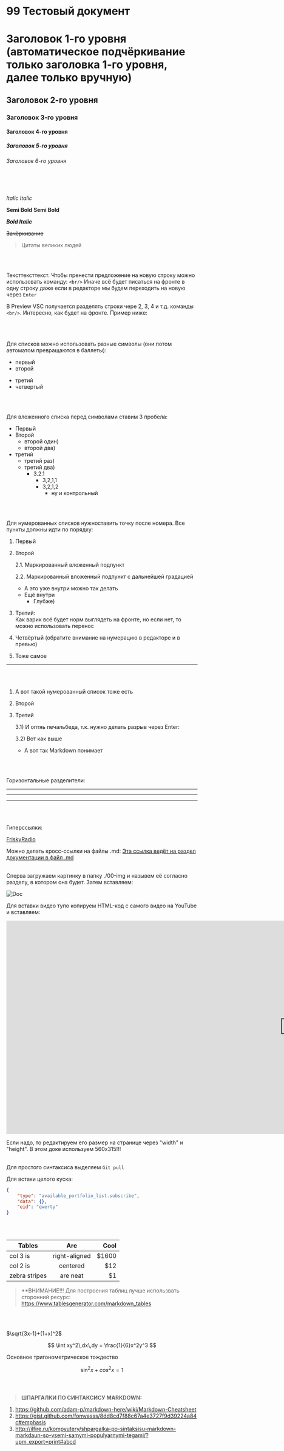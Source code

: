 # 99 Тестовый документ

<!-- Заголовки (6 уровней) -->
# Заголовок 1-го уровня (автоматическое подчёркивание только заголовка 1-го уровня, далее только вручную)

## Заголовок 2-го уровня

### Заголовок 3-го уровня

#### Заголовок 4-го уровня

##### Заголовок 5-го уровня

###### Заголовок 6-го уровня

<br/>
<br/>

<!-- Выделение текста -->
*Italic*
_Italic_

**Semi Bold**
__Semi Bold__

***Bold Italic***

~~Зачёркивание~~

> Цитаты великих людей
<br/>
<br/>

<!-- Перенос строк -->
Тексттексттекст.
Чтобы пренести предложение на новую строку
можно использовать команду: `<br/>` Иначе всё будет писаться на фронте в одну строку
даже если в редакторе мы будем переходить на новую через `Enter`

В Preview VSC получается разделять строки чере 2, 3, 4 и т.д. команды `<br/>`. Интересно, как будет на фронте. Пример ниже:
<br/>
<br/>
<br/>
<br/>

<!-- Списки -->
Для списков можно использовать разные символы (они потом автоматом превращаются в баллеты):
- первый
- второй
* третий
* четвертый
<br/>
<br/>

Для вложенного списка перед символами ставим 3 пробела:
- Первый
- Второй
   - второй один)
   - второй два)
- третий
   * третий раз)
   * третий два)
      - 3.2.1
	     * 3,2,1,1
		 - 3,2,1,2
		    - ну и контрольный
<br/>
<br/>

<!-- Нумерованные списки (не до конца разобрано) -->
Для нумерованных списков нужноставить точку после номера. Все пункты должны идти по порядку:
1. Первый
2. Второй

   2.1. Маркированный вложенный подпункт
   
   2.2. Маркированный вложенный подпункт с дальнейшей градацией
   - А это уже внутри можно так делать
	- Ещё внутри
      - Глубже)
      
3. Третий: <br/>
Как варик всё будет норм выглядеть на фронте, но если нет, то можно использовать перенос <br/>
3. Четвёртый (обратите внимание на нумерацию в редакторе и в превью)
3. Тоже самое
___
<br/>
<br/>

1) А вот такой нумерованный список тоже есть
2) Второй
3) Третий

   3.1) И оптяь печальбеда, т.к. нужно делать разрыв через Enter:

   3.2) Вот как выше
   - А вот так Markdown понимает
<br/>
<br/>

<!-- Горизонтальные разделители страницы -->
Горизонтальные разделители:
___

***

---
<br/>
<br/>

<!-- Гиперссылки -->
Гиперссылки:

[FriskyRadio](https://frisky.fm/)

Можно делать кросс-ссылки на файлы .md:
[Эта ссылка ведёт на раздел документации в файл .md](./01-change-history.md)
<br/>
<br/>

<!-- Вставка картинок и видео -->
Сперва загружаем картинку в папку ./00-img и назывем её согласно разделу, в котором она будет. Затем вставляем:

![Doc](./00-img/Picture-Doc.jpg)

Для вставки видео тупо копируем HTML-код с самого видео на YouTube и вставляем:

<iframe width="1520" height="562" src="https://www.youtube.com/embed/jPKi2Addbxw" title="Markdown - что за язык и как им пользоваться" frameborder="0" allow="accelerometer; autoplay; clipboard-write; encrypted-media; gyroscope; picture-in-picture; web-share" allowfullscreen></iframe>

Если надо, то редактируем его размер на странице через "width" и "height". В этом доке используем 560х315!!!
<br/>
<br/>

<!-- Код -->
Для простого синтаксиса выделяем `Git pull`

Для встаки целого куска:

```JSON
{
	"type": "available_portfolio_list.subscribe", 
    "data": {},
	"eid": "qwerty"
}
```
<br/>
<br/>

<!-- Таблицы -->

| Tables        | Are           | Cool  |
| ------------- |:-------------:| -----:|
| col 3 is      | right-aligned | $1600 |
| col 2 is      | centered      |   $12 |
| zebra stripes | are neat      |    $1 |

> **ВНИМАНИЕ!!! Для построения таблиц лучше использвать сторонний ресурс: https://www.tablesgenerator.com/markdown_tables
<br/>
<br/>

<!-- Формулы -->
$\sqrt{3x-1}+(1+x)^2$

$$
\iint xy^2\,dx\,dy = \frac{1}{6}x^2y^3
$$

Основное тригонометрическое тождество

$$
\sin^2x+cos^2x=1
$$
<br/>
<br/>

> **ШПАРГАЛКИ ПО СИНТАКСИСУ MARKDOWN:**
1) https://github.com/adam-p/markdown-here/wiki/Markdown-Cheatsheet
2) https://gist.github.com/fomvasss/8dd8cd7f88c67a4e3727f9d39224a84c#emphasis
3) http://ilfire.ru/kompyutery/shpargalka-po-sintaksisu-markdown-markdaun-so-vsemi-samymi-populyarnymi-tegami/?upm_export=print#abcd
